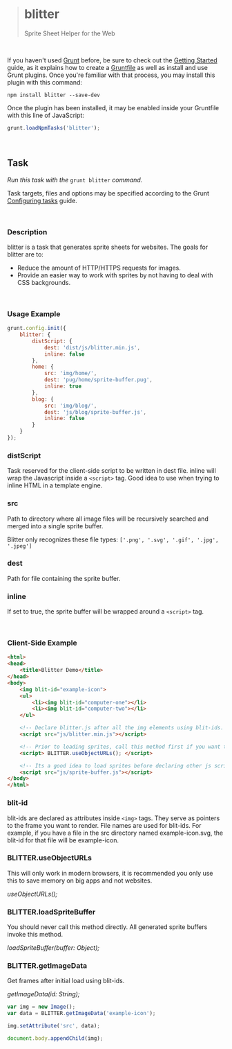 > # blitter
> Sprite Sheet Helper for the Web

&nbsp;

If you haven't used [Grunt](http://gruntjs.com/) before, be sure to check out the [Getting Started](http://gruntjs.com/getting-started) guide, as it explains how to create a [Gruntfile](http://gruntjs.com/sample-gruntfile) as well as install and use Grunt plugins. Once you're familiar with that process, you may install this plugin with this command:

```shell
npm install blitter --save-dev
```

Once the plugin has been installed, it may be enabled inside your Gruntfile with this line of JavaScript:

```js
grunt.loadNpmTasks('blitter');
```

&nbsp;

## Task
_Run this task with the_ `grunt blitter` _command._

Task targets, files and options may be specified according to the Grunt [Configuring tasks](http://gruntjs.com/configuring-tasks) guide.

&nbsp;

### Description

blitter is a task that generates sprite sheets for websites. The goals for blitter are to:

* Reduce the amount of HTTP/HTTPS requests for images.
* Provide an easier way to work with sprites by not having to deal with CSS backgrounds.

&nbsp;

### Usage Example

```js
grunt.config.init({
    blitter: {
        distScript: {
            dest: 'dist/js/blitter.min.js',
            inline: false
        },
        home: {
            src: 'img/home/',
            dest: 'pug/home/sprite-buffer.pug',
            inline: true
        },
        blog: {
            src: 'img/blog/',
            dest: 'js/blog/sprite-buffer.js',
            inline: false
        }
    }
});
```

### distScript

Task reserved for the client-side script to be written in dest file. inline will wrap the Javascript inside a ```<script>``` tag. Good idea to use when trying to inline HTML in a template engine.

### src

Path to directory where all image files will be recursively searched and merged into a single sprite buffer.

Blitter only recognizes these file types: ```['.png', '.svg', '.gif', '.jpg', '.jpeg']```

### dest

Path for file containing the sprite buffer.

### inline

If set to true, the sprite buffer will be wrapped around a ```<script>``` tag.

&nbsp;

### Client-Side Example

```html
<html>
<head>
    <title>Blitter Demo</title>
</head>
<body>
    <img blit-id="example-icon">
    <ul>
        <li><img blit-id="computer-one"></li>
        <li><img blit-id="computer-two"></li>
    </ul>

    <!-- Declare blitter.js after all the img elements using blit-ids. -->
    <script src="js/blitter.min.js"></script>

    <!-- Prior to loading sprites, call this method first if you want to use Object URLs. -->
    <script> BLITTER.useObjectURLs(); </script>

    <!-- Its a good idea to load sprites before declaring other js scripts. -->
    <script src="js/sprite-buffer.js"></script>
</body>
</html>
```

### blit-id

blit-ids are declared as attributes inside ```<img>``` tags. They serve as pointers to the frame you want to render. File names are used for blit-ids. For example, if you have a file in the src directory named example-icon.svg, the blit-id for that file will be example-icon.

### BLITTER.useObjectURLs

This will only work in modern browsers, it is recommended you only use this to save memory on big apps and not websites.

_useObjectURLs();_

### BLITTER.loadSpriteBuffer

You should never call this method directly. All generated sprite buffers invoke this method.

_loadSpriteBuffer(buffer: Object);_

### BLITTER.getImageData

Get frames after initial load using blit-ids.

_getImageData(id: String);_

```js
var img = new Image();
var data = BLITTER.getImageData('example-icon');

img.setAttribute('src', data);

document.body.appendChild(img);
```
